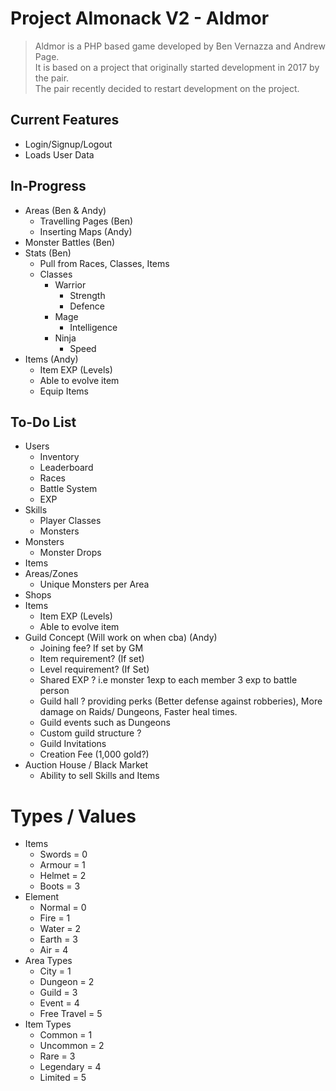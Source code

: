 # Project Almonack V2 - Aldmor
>Aldmor is a PHP based game developed by Ben Vernazza and Andrew Page.<br>
It is based on a project that originally started development in 2017 by the pair.<br>
The pair recently decided to restart development on the project.

## Current Features
- Login/Signup/Logout
- Loads User Data
## In-Progress
- Areas (Ben & Andy)
    - Travelling Pages (Ben)
    - Inserting Maps (Andy)
- Monster Battles (Ben)
- Stats (Ben)
    - Pull from Races, Classes, Items
    - Classes
        - Warrior
            - Strength
            - Defence
        - Mage
            - Intelligence
        - Ninja
            - Speed
- Items (Andy)
    - Item EXP (Levels)
    - Able to evolve item
    - Equip Items
## To-Do List
- Users
    - Inventory
    - Leaderboard
    - Races
    - Battle System
    - EXP
- Skills
    - Player Classes
    - Monsters
- Monsters
    - Monster Drops
- Items
- Areas/Zones
    - Unique Monsters per Area
- Shops
- Items
     - Item EXP (Levels)
     - Able to evolve item
- Guild Concept (Will work on when cba) (Andy)
     - Joining fee? If set by GM
     - Item requirement? (If set)
     - Level requirement? (If Set)
     - Shared EXP ? i.e monster 1exp to each member 3 exp to battle person
     - Guild hall ? providing perks (Better defense against robberies), More damage on Raids/ Dungeons, Faster heal times.
     - Guild events such as Dungeons
     - Custom guild structure ?
     - Guild Invitations
     - Creation Fee (1,000 gold?)
- Auction House / Black Market
    - Ability to sell Skills and Items


# Types / Values
- Items
    - Swords = 0
    - Armour = 1
    - Helmet = 2
    - Boots = 3
- Element
    - Normal = 0
    - Fire = 1
    - Water = 2
    - Earth = 3
    - Air = 4
- Area Types
    - City = 1
    - Dungeon = 2
    - Guild = 3
    - Event = 4
    - Free Travel = 5
- Item Types
    - Common = 1
    - Uncommon = 2
    - Rare = 3
    - Legendary = 4
    - Limited = 5
